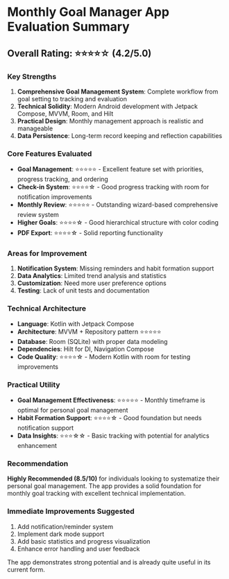 # Monthly Goal Manager App Evaluation Summary

## Overall Rating: ⭐⭐⭐⭐☆ (4.2/5.0)

### Key Strengths
1. **Comprehensive Goal Management System**: Complete workflow from goal setting to tracking and evaluation
2. **Technical Solidity**: Modern Android development with Jetpack Compose, MVVM, Room, and Hilt
3. **Practical Design**: Monthly management approach is realistic and manageable
4. **Data Persistence**: Long-term record keeping and reflection capabilities

### Core Features Evaluated
- **Goal Management**: ⭐⭐⭐⭐⭐ - Excellent feature set with priorities, progress tracking, and ordering
- **Check-in System**: ⭐⭐⭐⭐☆ - Good progress tracking with room for notification improvements
- **Monthly Review**: ⭐⭐⭐⭐⭐ - Outstanding wizard-based comprehensive review system
- **Higher Goals**: ⭐⭐⭐⭐☆ - Good hierarchical structure with color coding
- **PDF Export**: ⭐⭐⭐⭐☆ - Solid reporting functionality

### Areas for Improvement
1. **Notification System**: Missing reminders and habit formation support
2. **Data Analytics**: Limited trend analysis and statistics
3. **Customization**: Need more user preference options
4. **Testing**: Lack of unit tests and documentation

### Technical Architecture
- **Language**: Kotlin with Jetpack Compose
- **Architecture**: MVVM + Repository pattern ⭐⭐⭐⭐⭐
- **Database**: Room (SQLite) with proper data modeling
- **Dependencies**: Hilt for DI, Navigation Compose
- **Code Quality**: ⭐⭐⭐⭐☆ - Modern Kotlin with room for testing improvements

### Practical Utility
- **Goal Management Effectiveness**: ⭐⭐⭐⭐⭐ - Monthly timeframe is optimal for personal goal management
- **Habit Formation Support**: ⭐⭐⭐⭐☆ - Good foundation but needs notification support
- **Data Insights**: ⭐⭐⭐☆☆ - Basic tracking with potential for analytics enhancement

### Recommendation
**Highly Recommended (8.5/10)** for individuals looking to systematize their personal goal management. The app provides a solid foundation for monthly goal tracking with excellent technical implementation.

### Immediate Improvements Suggested
1. Add notification/reminder system
2. Implement dark mode support
3. Add basic statistics and progress visualization
4. Enhance error handling and user feedback

The app demonstrates strong potential and is already quite useful in its current form.